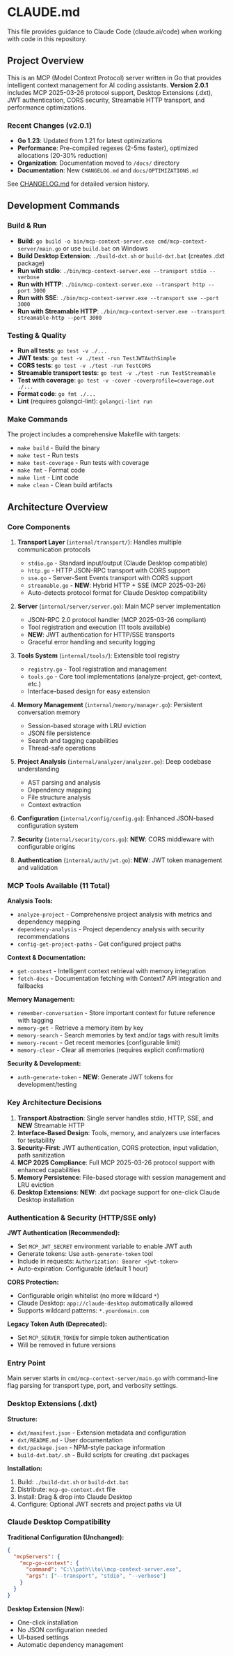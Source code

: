 # CLAUDE.md

This file provides guidance to Claude Code (claude.ai/code) when working with code in this repository.

## Project Overview

This is an MCP (Model Context Protocol) server written in Go that provides intelligent context management for AI coding assistants. **Version 2.0.1** includes MCP 2025-03-26 protocol support, Desktop Extensions (.dxt), JWT authentication, CORS security, Streamable HTTP transport, and performance optimizations.

### Recent Changes (v2.0.1)
- **Go 1.23**: Updated from 1.21 for latest optimizations
- **Performance**: Pre-compiled regexes (2-5ms faster), optimized allocations (20-30% reduction)
- **Organization**: Documentation moved to `/docs/` directory
- **Documentation**: New `CHANGELOG.md` and `docs/OPTIMIZATIONS.md`

See [CHANGELOG.md](CHANGELOG.md) for detailed version history.

## Development Commands

### Build & Run
- **Build**: `go build -o bin/mcp-context-server.exe cmd/mcp-context-server/main.go` or use `build.bat` on Windows
- **Build Desktop Extension**: `./build-dxt.sh` or `build-dxt.bat` (creates .dxt package)
- **Run with stdio**: `./bin/mcp-context-server.exe --transport stdio --verbose`
- **Run with HTTP**: `./bin/mcp-context-server.exe --transport http --port 3000`
- **Run with SSE**: `./bin/mcp-context-server.exe --transport sse --port 3000`
- **Run with Streamable HTTP**: `./bin/mcp-context-server.exe --transport streamable-http --port 3000`

### Testing & Quality
- **Run all tests**: `go test -v ./...`
- **JWT tests**: `go test -v ./test -run TestJWTAuthSimple`
- **CORS tests**: `go test -v ./test -run TestCORS`
- **Streamable transport tests**: `go test -v ./test -run TestStreamable`
- **Test with coverage**: `go test -v -cover -coverprofile=coverage.out ./...`
- **Format code**: `go fmt ./...`
- **Lint** (requires golangci-lint): `golangci-lint run`

### Make Commands
The project includes a comprehensive Makefile with targets:
- `make build` - Build the binary
- `make test` - Run tests
- `make test-coverage` - Run tests with coverage
- `make fmt` - Format code  
- `make lint` - Lint code
- `make clean` - Clean build artifacts

## Architecture Overview

### Core Components

1. **Transport Layer** (`internal/transport/`): Handles multiple communication protocols
   - `stdio.go` - Standard input/output (Claude Desktop compatible)
   - `http.go` - HTTP JSON-RPC transport with CORS support
   - `sse.go` - Server-Sent Events transport with CORS support
   - `streamable.go` - **NEW**: Hybrid HTTP + SSE (MCP 2025-03-26)
   - Auto-detects protocol format for Claude Desktop compatibility

2. **Server** (`internal/server/server.go`): Main MCP server implementation
   - JSON-RPC 2.0 protocol handler (MCP 2025-03-26 compliant)
   - Tool registration and execution (11 tools available)
   - **NEW**: JWT authentication for HTTP/SSE transports
   - Graceful error handling and security logging

3. **Tools System** (`internal/tools/`): Extensible tool registry
   - `registry.go` - Tool registration and management
   - `tools.go` - Core tool implementations (analyze-project, get-context, etc.)
   - Interface-based design for easy extension

4. **Memory Management** (`internal/memory/manager.go`): Persistent conversation memory
   - Session-based storage with LRU eviction
   - JSON file persistence
   - Search and tagging capabilities
   - Thread-safe operations

5. **Project Analysis** (`internal/analyzer/analyzer.go`): Deep codebase understanding
   - AST parsing and analysis
   - Dependency mapping
   - File structure analysis
   - Context extraction

6. **Configuration** (`internal/config/config.go`): Enhanced JSON-based configuration system
7. **Security** (`internal/security/cors.go`): **NEW**: CORS middleware with configurable origins  
8. **Authentication** (`internal/auth/jwt.go`): **NEW**: JWT token management and validation

### MCP Tools Available (11 Total)

**Analysis Tools:**
- `analyze-project` - Comprehensive project analysis with metrics and dependency mapping
- `dependency-analysis` - Project dependency analysis with security recommendations
- `config-get-project-paths` - Get configured project paths

**Context & Documentation:**
- `get-context` - Intelligent context retrieval with memory integration
- `fetch-docs` - Documentation fetching with Context7 API integration and fallbacks

**Memory Management:**
- `remember-conversation` - Store important context for future reference with tagging
- `memory-get` - Retrieve a memory item by key
- `memory-search` - Search memories by text and/or tags with result limits
- `memory-recent` - Get recent memories (configurable limit)
- `memory-clear` - Clear all memories (requires explicit confirmation)

**Security & Development:**
- `auth-generate-token` - **NEW**: Generate JWT tokens for development/testing

### Key Architecture Decisions

1. **Transport Abstraction**: Single server handles stdio, HTTP, SSE, and **NEW** Streamable HTTP
2. **Interface-Based Design**: Tools, memory, and analyzers use interfaces for testability  
3. **Security-First**: JWT authentication, CORS protection, input validation, path sanitization
4. **MCP 2025 Compliance**: Full MCP 2025-03-26 protocol support with enhanced capabilities
5. **Memory Persistence**: File-based storage with session management and LRU eviction
6. **Desktop Extensions**: **NEW**: .dxt package support for one-click Claude Desktop installation

### Authentication & Security (HTTP/SSE only)

**JWT Authentication (Recommended):**
- Set `MCP_JWT_SECRET` environment variable to enable JWT auth
- Generate tokens: Use `auth-generate-token` tool  
- Include in requests: `Authorization: Bearer <jwt-token>`
- Auto-expiration: Configurable (default 1 hour)

**CORS Protection:**
- Configurable origin whitelist (no more wildcard `*`)
- Claude Desktop: `app://claude-desktop` automatically allowed
- Supports wildcard patterns: `*.yourdomain.com`

**Legacy Token Auth (Deprecated):**
- Set `MCP_SERVER_TOKEN` for simple token authentication
- Will be removed in future versions

### Entry Point

Main server starts in `cmd/mcp-context-server/main.go` with command-line flag parsing for transport type, port, and verbosity settings.

### Desktop Extensions (.dxt)

**Structure:**
- `dxt/manifest.json` - Extension metadata and configuration
- `dxt/README.md` - User documentation
- `dxt/package.json` - NPM-style package information  
- `build-dxt.bat/.sh` - Build scripts for creating .dxt packages

**Installation:**
1. Build: `./build-dxt.sh` or `build-dxt.bat`  
2. Distribute: `mcp-go-context.dxt` file
3. Install: Drag & drop into Claude Desktop
4. Configure: Optional JWT secrets and project paths via UI

### Claude Desktop Compatibility

**Traditional Configuration (Unchanged):**
```json
{
  "mcpServers": {
    "mcp-go-context": {
      "command": "C:\\path\\to\\mcp-context-server.exe",
      "args": ["--transport", "stdio", "--verbose"]
    }
  }
}
```

**Desktop Extension (New):**
- One-click installation
- No JSON configuration needed  
- UI-based settings
- Automatic dependency management